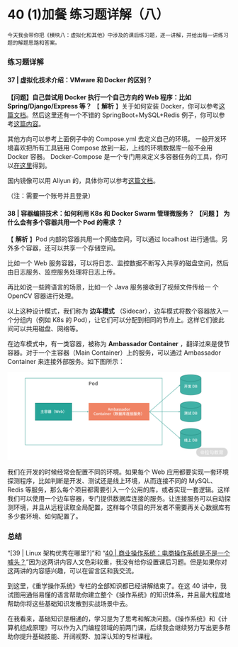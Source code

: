 # 40 (1)加餐 练习题详解（八）

```plaintext
今天我会带你把《模块八：虚拟化和其他》中涉及的课后练习题，逐一讲解，并给出每一讲练习题的解题思路和答案。
```

### 练习题详解

#### 37 | 虚拟化技术介绍：VMware 和 Docker 的区别？

**【问题】自己尝试用 Docker 执行一个自己方向的 Web 程序：比如 Spring/Django/Express 等？** 【 **解析** 】关于如何安装 Docker，你可以参考[这篇文档](https://docs.docker.com/get-docker/)。然后这里还有一个不错的 SpringBoot+MySQL+Redis 例子，你可以参考[这篇内容](https://github.com/tomoyane/springboot-bestpractice)。

其他方向可以参考上面例子中的 Compose.yml 去定义自己的环境。 一般开发环境喜欢把所有工具链用 Compose 放到一起，上线的环境数据库一般不会用 Docker 容器。 Docker-Compose 是一个专门用来定义多容器任务的工具，你可以[在这里](https://docs.docker.com/compose/install/)得到。

国内镜像可以用 Aliyun 的，具体你可以参考[这篇文档](https://cr.console.aliyun.com/cn-hangzhou/instances/mirrors)。

（注：需要一个账号并且登录）

#### 38 | 容器编排技术：如何利用 K8s 和 Docker Swarm 管理微服务？ **【问题** 】 **为什么会有多个容器共用一个 Pod 的需求** ？

【 **解析** 】Pod 内部的容器共用一个网络空间，可以通过 localhost 进行通信。另外多个容器，还可以共享一个存储空间。

比如一个 Web 服务容器，可以将日志、监控数据不断写入共享的磁盘空间，然后由日志服务、监控服务处理将日志上传。

再比如说一些跨语言的场景，比如一个 Java 服务接收到了视频文件传给一 个 OpenCV 容器进行处理。

以上这种设计模式，我们称为 **边车模式** （Sidecar），边车模式将数个容器放入一个分组内（例如 K8s 的 Pod），让它们可以分配到相同的节点上。这样它们彼此间可以共用磁盘、网络等。

在边车模式中，有一类容器，被称为 **Ambassador Container** ，翻译过来是使节容器。对于一个主容器（Main Container）上的服务，可以通过 Ambassador Container 来连接外部服务。如下图所示：

![图片1.png](assets/CioPOWAjdxiATdfKAADv_hHJszc514.png)

我们在开发的时候经常会配置不同的环境。如果每个 Web 应用都要实现一套环境探测程序，比如判断是开发、测试还是线上环境，从而连接不同的 MySQL、Redis 等服务，那么每个项目都需要引入一个公用的库，或者实现一套逻辑。这样我们可以使用一个边车容器，专门提供数据库连接的服务。让连接服务可以自动探测环境，并且从远程读取全局配置，这样每个项目的开发者不需要再关心数据库有多少套环境、如何配置了。

### 总结

“\[39 | Linux 架构优秀在哪里?\]”和 “[40 | 商业操作系统：电商操作系统是不是一个噱头？](https://kaiwu.lagou.com/course/courseInfo.htm?courseId=478#/detail/pc?id=4652)”因为这两讲内容人文色彩较重，我没有给你设置课后习题。但是如果你对这两讲的内容感兴趣，可以在留言区和我交流。

到这里，《重学操作系统》专栏的全部知识都已经讲解结束了。在这 40 讲中，我试图用通俗易懂的语言帮助你建立整个《操作系统》的知识体系，并且最大程度地帮助你将这些基础知识发散到实战场景中去。

在我看来，基础知识是相通的，学习是为了思考和解决问题。《操作系统》和《计算机组成原理》可以作为入门编程领域的前两门课，后续我会继续努力写出更多帮助你提升基础技能、开阔视野、加深认知的专栏课程。

